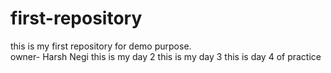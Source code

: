 # first-repository
this is my first repository for demo purpose.
<br>
owner- Harsh Negi
this is my day 2
this is my day 3
this is day 4 of practice